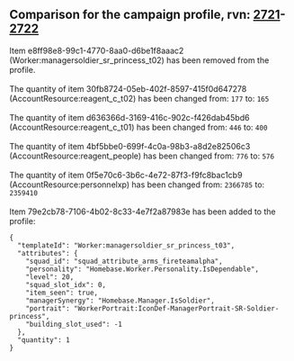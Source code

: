 ## Comparison for the campaign profile, rvn: [2721](https://github.com/PRO100KatYT/FortniteProfileRevisions/tree/main/profiles/campaign/2721%20campaign.json)-[2722](https://github.com/PRO100KatYT/FortniteProfileRevisions/tree/main/profiles/campaign/2722%20campaign.json)

Item e8ff98e8-99c1-4770-8aa0-d6be1f8aaac2 (Worker:managersoldier_sr_princess_t02) has been removed from the profile.
<br><br>
The quantity of item 30fb8724-05eb-402f-8597-415f0d647278 (AccountResource:reagent_c_t02) has been changed from: `177` to: `165`
<br><br>
The quantity of item d636366d-3169-416c-902c-f426dab45bd6 (AccountResource:reagent_c_t01) has been changed from: `446` to: `400`
<br><br>
The quantity of item 4bf5bbe0-699f-4c0a-98b3-a8d2e82506c3 (AccountResource:reagent_people) has been changed from: `776` to: `576`
<br><br>
The quantity of item 0f5e70c6-3b6c-4e72-87f3-f9fc8bac1cb9 (AccountResource:personnelxp) has been changed from: `2366785` to: `2359410`
<br><br>
Item 79e2cb78-7106-4b02-8c33-4e7f2a87983e has been added to the profile:

```
{
  "templateId": "Worker:managersoldier_sr_princess_t03",
  "attributes": {
    "squad_id": "squad_attribute_arms_fireteamalpha",
    "personality": "Homebase.Worker.Personality.IsDependable",
    "level": 20,
    "squad_slot_idx": 0,
    "item_seen": true,
    "managerSynergy": "Homebase.Manager.IsSoldier",
    "portrait": "WorkerPortrait:IconDef-ManagerPortrait-SR-Soldier-princess",
    "building_slot_used": -1
  },
  "quantity": 1
}
```

<br><br>

